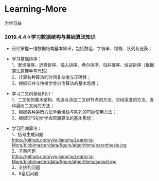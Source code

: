 # Learning-More
为学日益

### 2019.4.4->学习数据结构与基础算法知识
* 已经掌握一维数据结构基本知识，包括数组、字符串、堆栈、队列及链表；<br>

* 学习基础排序：<br>
1、冒泡排序、选择排序、插入排序、希尔排序、归并排序、快速排序（根据算法原理手写代码）<br>
2、计算各种算法的时间复杂度与正确性；<br>
3、根据归并与快排学会分治算法的基本思想；<br>

* 学习二叉树基础知识：<br>
1、二叉树的基本结构、构造与添加二叉树节点的方法、求树深度的方法、各种遍历二叉树的方法；<br>
2、根据各种遍历方法学会堆栈与队列的巧妙使用方法；<br>
3、根据DFS初步学会回溯算法的基本思想；<br>

* 学习回溯算法：<br>
1、括号生成问题<br>
https://github.com/yiyujianghu/Learning-More/blob/master/data/figure/algorithms/parenthesis.jpg<br>
2、子集问题<br>
https://github.com/yiyujianghu/Learning-More/blob/master/data/figure/algorithms/subset.jpg<br>
3、全排列问题<br>
4、8皇后问题<br>